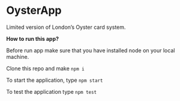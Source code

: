 # OysterApp
Limited version of London’s Oyster card system.

**How to run this app?**

Before run app make sure that you have installed node on your local machine.

Clone this repo and make `npm i`

To start the application, type `npm start`

To test the application type `npm test`
